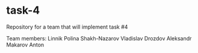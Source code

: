 # task-4
Repository for a team that will implement task #4

Team members:
Linnik Polina
Shakh-Nazarov Vladislav
Drozdov Aleksandr
Makarov Anton
